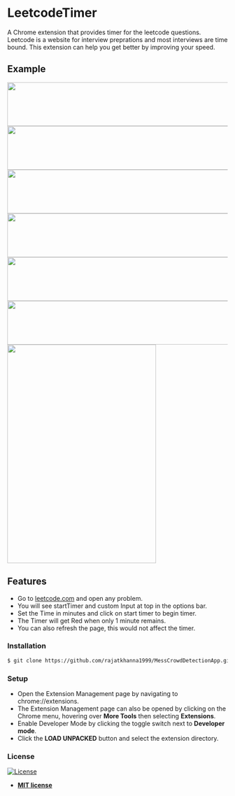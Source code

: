 # LeetcodeTimer
A Chrome extension that provides timer for the leetcode questions. Leetcode is a website for interview preprations and most interviews are time bound. This extension can help you get better by improving your speed. 

## Example
<img src="https://user-images.githubusercontent.com/31288037/84002595-4bc2f080-a986-11ea-83a9-53f290746339.png" width="700" height="100">
<img src="https://user-images.githubusercontent.com/31288037/84002755-8a58ab00-a986-11ea-9492-335fd7047ef1.png" width="700" height="100">
<img src="https://user-images.githubusercontent.com/31288037/84002776-96dd0380-a986-11ea-902f-dee39c942a47.png" width="700" height="100">
<img src="https://user-images.githubusercontent.com/31288037/84002800-a3615c00-a986-11ea-929b-7c2a023607cc.png" width="700" height="100">
<img src="https://user-images.githubusercontent.com/31288037/84002847-b4aa6880-a986-11ea-9265-52e20be53e25.png" width="700" height="100">
<img src="https://user-images.githubusercontent.com/31288037/84002871-bf64fd80-a986-11ea-84b2-f813795af301.png" width="700" height="100">
<img src="https://user-images.githubusercontent.com/31288037/84002716-7b71f880-a986-11ea-9081-3afe532e4457.png" width="340" height="500">

## Features
- Go to [leetcode.com](https://leetcode.com/) and open any problem.
- You will see startTimer and custom Input at top in the options bar.
- Set the Time in minutes and click on start timer to begin timer.
- The Timer will get Red when only 1 minute remains.
- You can also refresh the page, this would not affect the timer.

### Installation
```sh
$ git clone https://github.com/rajatkhanna1999/MessCrowdDetectionApp.git
```

### Setup
- Open the Extension Management page by navigating to chrome://extensions.
- The Extension Management page can also be opened by clicking on the Chrome menu, hovering over **More Tools** then selecting **Extensions**.
- Enable Developer Mode by clicking the toggle switch next to **Developer mode**.
- Click the **LOAD UNPACKED** button and select the extension directory.

### License

[![License](http://img.shields.io/:license-mit-blue.svg?style=flat-square)](http://badges.mit-license.org)

- **[MIT license](http://opensource.org/licenses/mit-license.php)**

